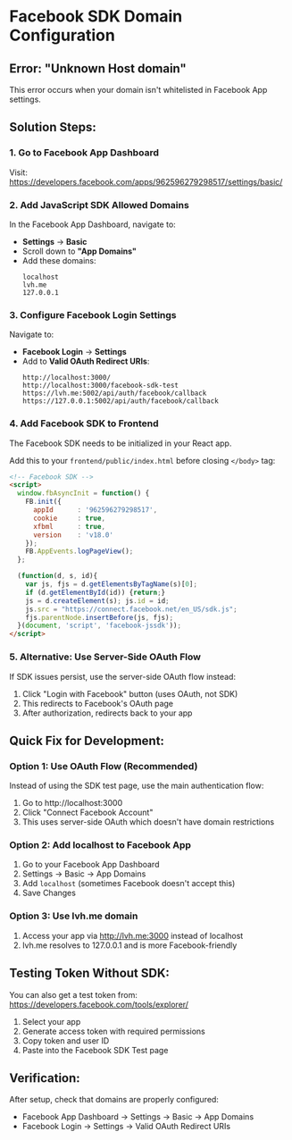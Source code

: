 # Facebook SDK Domain Configuration

## Error: "Unknown Host domain"
This error occurs when your domain isn't whitelisted in Facebook App settings.

## Solution Steps:

### 1. Go to Facebook App Dashboard
Visit: https://developers.facebook.com/apps/962596279298517/settings/basic/

### 2. Add JavaScript SDK Allowed Domains
In the Facebook App Dashboard, navigate to:
- **Settings** → **Basic**
- Scroll down to **"App Domains"**
- Add these domains:
  ```
  localhost
  lvh.me
  127.0.0.1
  ```

### 3. Configure Facebook Login Settings
Navigate to:
- **Facebook Login** → **Settings**
- Add to **Valid OAuth Redirect URIs**:
  ```
  http://localhost:3000/
  http://localhost:3000/facebook-sdk-test
  https://lvh.me:5002/api/auth/facebook/callback
  https://127.0.0.1:5002/api/auth/facebook/callback
  ```

### 4. Add Facebook SDK to Frontend
The Facebook SDK needs to be initialized in your React app.

Add this to your `frontend/public/index.html` before closing `</body>` tag:

```html
<!-- Facebook SDK -->
<script>
  window.fbAsyncInit = function() {
    FB.init({
      appId      : '962596279298517',
      cookie     : true,
      xfbml      : true,
      version    : 'v18.0'
    });
    FB.AppEvents.logPageView();
  };

  (function(d, s, id){
    var js, fjs = d.getElementsByTagName(s)[0];
    if (d.getElementById(id)) {return;}
    js = d.createElement(s); js.id = id;
    js.src = "https://connect.facebook.net/en_US/sdk.js";
    fjs.parentNode.insertBefore(js, fjs);
  }(document, 'script', 'facebook-jssdk'));
</script>
```

### 5. Alternative: Use Server-Side OAuth Flow
If SDK issues persist, use the server-side OAuth flow instead:
1. Click "Login with Facebook" button (uses OAuth, not SDK)
2. This redirects to Facebook's OAuth page
3. After authorization, redirects back to your app

## Quick Fix for Development:

### Option 1: Use OAuth Flow (Recommended)
Instead of using the SDK test page, use the main authentication flow:
1. Go to http://localhost:3000
2. Click "Connect Facebook Account" 
3. This uses server-side OAuth which doesn't have domain restrictions

### Option 2: Add localhost to Facebook App
1. Go to your Facebook App Dashboard
2. Settings → Basic → App Domains
3. Add `localhost` (sometimes Facebook doesn't accept this)
4. Save Changes

### Option 3: Use lvh.me domain
1. Access your app via http://lvh.me:3000 instead of localhost
2. lvh.me resolves to 127.0.0.1 and is more Facebook-friendly

## Testing Token Without SDK:
You can also get a test token from:
https://developers.facebook.com/tools/explorer/

1. Select your app
2. Generate access token with required permissions
3. Copy token and user ID
4. Paste into the Facebook SDK Test page

## Verification:
After setup, check that domains are properly configured:
- Facebook App Dashboard → Settings → Basic → App Domains
- Facebook Login → Settings → Valid OAuth Redirect URIs